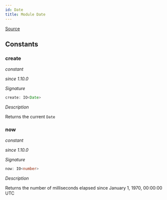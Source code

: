 ```yaml
---
id: Date
title: Module Date
---
```


[Source](https://github.com/gcanti/fp-ts/blob/master/src/Date.ts)

## Constants

### create

_constant_

_since 1.10.0_

_Signature_

```ts
create: IO<Date>
```

_Description_

Returns the current `Date`

### now

_constant_

_since 1.10.0_

_Signature_

```ts
now: IO<number>
```

_Description_

Returns the number of milliseconds elapsed since January 1, 1970, 00:00:00 UTC
